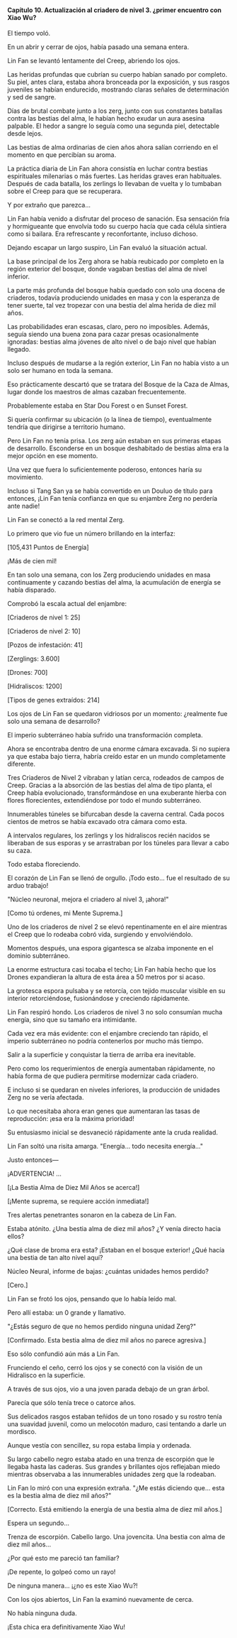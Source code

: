 
#### Capítulo 10. Actualización al criadero de nivel 3. ¿primer encuentro con Xiao Wu?


El tiempo voló.

En un abrir y cerrar de ojos, había pasado una semana entera.

Lin Fan se levantó lentamente del Creep, abriendo los ojos.

Las heridas profundas que cubrían su cuerpo habían sanado por completo. Su piel, antes clara, estaba ahora bronceada por la exposición, y sus rasgos juveniles se habían endurecido, mostrando claras señales de determinación y sed de sangre.

Días de brutal combate junto a los zerg, junto con sus constantes batallas contra las bestias del alma, le habían hecho exudar un aura asesina palpable. El hedor a sangre lo seguía como una segunda piel, detectable desde lejos.

Las bestias de alma ordinarias de cien años ahora salían corriendo en el momento en que percibían su aroma.

La práctica diaria de Lin Fan ahora consistía en luchar contra bestias espirituales milenarias o más fuertes. Las heridas graves eran habituales. Después de cada batalla, los zerlings lo llevaban de vuelta y lo tumbaban sobre el Creep para que se recuperara.

Y por extraño que parezca...

Lin Fan había venido a disfrutar del proceso de sanación. Esa sensación fría y hormigueante que envolvía todo su cuerpo hacía que cada célula sintiera como si bailara. Era refrescante y reconfortante, incluso dichoso.

Dejando escapar un largo suspiro, Lin Fan evaluó la situación actual.

La base principal de los Zerg ahora se había reubicado por completo en la región exterior del bosque, donde vagaban bestias del alma de nivel inferior.

La parte más profunda del bosque había quedado con solo una docena de criaderos, todavía produciendo unidades en masa y con la esperanza de tener suerte, tal vez tropezar con una bestia del alma herida de diez mil años.

Las probabilidades eran escasas, claro, pero no imposibles. Además, seguía siendo una buena zona para cazar presas ocasionalmente ignoradas: bestias alma jóvenes de alto nivel o de bajo nivel que habían llegado.

Incluso después de mudarse a la región exterior, Lin Fan no había visto a un solo ser humano en toda la semana.

Eso prácticamente descartó que se tratara del Bosque de la Caza de Almas, lugar donde los maestros de almas cazaban frecuentemente.

Probablemente estaba en Star Dou Forest o en Sunset Forest.

Si quería confirmar su ubicación (o la línea de tiempo), eventualmente tendría que dirigirse a territorio humano.

Pero Lin Fan no tenía prisa. Los zerg aún estaban en sus primeras etapas de desarrollo. Esconderse en un bosque deshabitado de bestias alma era la mejor opción en ese momento.

Una vez que fuera lo suficientemente poderoso, entonces haría su movimiento.

Incluso si Tang San ya se había convertido en un Douluo de título para entonces, ¡Lin Fan tenía confianza en que su enjambre Zerg no perdería ante nadie!

Lin Fan se conectó a la red mental Zerg.

Lo primero que vio fue un número brillando en la interfaz:

[105,431 Puntos de Energía]

¡Más de cien mil!

En tan solo una semana, con los Zerg produciendo unidades en masa continuamente y cazando bestias del alma, la acumulación de energía se había disparado.

Comprobó la escala actual del enjambre:

[Criaderos de nivel 1: 25]

[Criaderos de nivel 2: 10]

[Pozos de infestación: 41]

[Zerglings: 3.600]

[Drones: 700]

[Hidraliscos: 1200]

[Tipos de genes extraídos: 214]

Los ojos de Lin Fan se quedaron vidriosos por un momento: ¿realmente fue solo una semana de desarrollo?

El imperio subterráneo había sufrido una transformación completa.

Ahora se encontraba dentro de una enorme cámara excavada. Si no supiera ya que estaba bajo tierra, habría creído estar en un mundo completamente diferente.

Tres Criaderos de Nivel 2 vibraban y latían cerca, rodeados de campos de Creep. Gracias a la absorción de las bestias del alma de tipo planta, el Creep había evolucionado, transformándose en una exuberante hierba con flores florecientes, extendiéndose por todo el mundo subterráneo.

Innumerables túneles se bifurcaban desde la caverna central. Cada pocos cientos de metros se había excavado otra cámara como esta.

A intervalos regulares, los zerlings y los hidraliscos recién nacidos se liberaban de sus esporas y se arrastraban por los túneles para llevar a cabo su caza.

Todo estaba floreciendo.

El corazón de Lin Fan se llenó de orgullo. ¡Todo esto... fue el resultado de su arduo trabajo!

"Núcleo neuronal, mejora el criadero al nivel 3, ¡ahora!"

[Como tú ordenes, mi Mente Suprema.]

Uno de los criaderos de nivel 2 se elevó repentinamente en el aire mientras el Creep que lo rodeaba cobró vida, surgiendo y envolviéndolo.

Momentos después, una espora gigantesca se alzaba imponente en el dominio subterráneo.

La enorme estructura casi tocaba el techo; Lin Fan había hecho que los Drones expandieran la altura de esta área a 50 metros por si acaso.

La grotesca espora pulsaba y se retorcía, con tejido muscular visible en su interior retorciéndose, fusionándose y creciendo rápidamente.

Lin Fan respiró hondo. Los criaderos de nivel 3 no solo consumían mucha energía, sino que su tamaño era intimidante.

Cada vez era más evidente: con el enjambre creciendo tan rápido, el imperio subterráneo no podría contenerlos por mucho más tiempo.

Salir a la superficie y conquistar la tierra de arriba era inevitable.

Pero como los requerimientos de energía aumentaban rápidamente, no había forma de que pudiera permitirse modernizar cada criadero.

E incluso si se quedaran en niveles inferiores, la producción de unidades Zerg no se vería afectada.

Lo que necesitaba ahora eran genes que aumentaran las tasas de reproducción: ¡esa era la máxima prioridad!

Su entusiasmo inicial se desvaneció rápidamente ante la cruda realidad.

Lin Fan soltó una risita amarga. "Energía... todo necesita energía..."

Justo entonces—

¡ADVERTENCIA! ...

[¡La Bestia Alma de Diez Mil Años se acerca!]

[¡Mente suprema, se requiere acción inmediata!]

Tres alertas penetrantes sonaron en la cabeza de Lin Fan.

Estaba atónito. ¿Una bestia alma de diez mil años? ¿Y venía directo hacia ellos?

¿Qué clase de broma era esta? ¡Estaban en el bosque exterior! ¿Qué hacía una bestia de tan alto nivel aquí?

Núcleo Neural, informe de bajas: ¿cuántas unidades hemos perdido?

[Cero.]

Lin Fan se frotó los ojos, pensando que lo había leído mal.

Pero allí estaba: un 0 grande y llamativo.

"¿Estás seguro de que no hemos perdido ninguna unidad Zerg?"

[Confirmado. Esta bestia alma de diez mil años no parece agresiva.]

Eso sólo confundió aún más a Lin Fan.

Frunciendo el ceño, cerró los ojos y se conectó con la visión de un Hidralisco en la superficie.

A través de sus ojos, vio a una joven parada debajo de un gran árbol.

Parecía que sólo tenía trece o catorce años.

Sus delicados rasgos estaban teñidos de un tono rosado y su rostro tenía una suavidad juvenil, como un melocotón maduro, casi tentando a darle un mordisco.

Aunque vestía con sencillez, su ropa estaba limpia y ordenada.

Su largo cabello negro estaba atado en una trenza de escorpión que le llegaba hasta las caderas. Sus grandes y brillantes ojos reflejaban miedo mientras observaba a las innumerables unidades zerg que la rodeaban.

Lin Fan lo miró con una expresión extraña. "¿Me estás diciendo que... esta es la bestia alma de diez mil años?"

[Correcto. Está emitiendo la energía de una bestia alma de diez mil años.]

Espera un segundo...

Trenza de escorpión. Cabello largo. Una jovencita. Una bestia con alma de diez mil años...

¿Por qué esto me pareció tan familiar?

¡De repente, lo golpeó como un rayo!

De ninguna manera... ¡¿no es este Xiao Wu?!

Con los ojos abiertos, Lin Fan la examinó nuevamente de cerca.

No había ninguna duda.

¡Esta chica era definitivamente Xiao Wu!